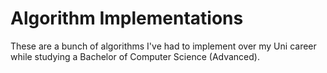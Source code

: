 # Algorithm Implementations

These are a bunch of algorithms I've had to implement over my Uni career while studying a Bachelor of Computer Science (Advanced). 

